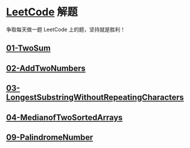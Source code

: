 # [LeetCode](https://leetcode.com/) 解题
争取每天做一题 LeetCode 上的题，坚持就是胜利！

## [01-TwoSum](answer/01-TwoSum.md)

## [02-AddTwoNumbers](answer/02-AddTwoNumbers.md)

## [03-LongestSubstringWithoutRepeatingCharacters](answer/03-LongestSubstringWithoutRepeatingCharacters.md)

## [04-MedianofTwoSortedArrays](answer/04-MedianofTwoSortedArrays.md)

## [09-PalindromeNumber](answer/09-PalindromeNumber.md)